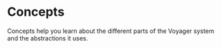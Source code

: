 # Concepts

Concepts help you learn about the different parts of the Voyager system and the abstractions it uses.
